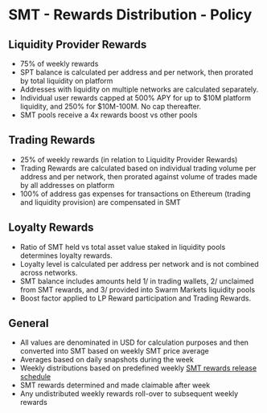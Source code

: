 # SMT - Rewards Distribution - Policy

## Liquidity Provider Rewards
* 75% of weekly rewards
* SPT balance is calculated per address and per network, then prorated by total liquidity on platform
* Addresses with liquidity on multiple networks are calculated separately.
* Individual user rewards capped at 500% APY for up to $10M platform liquidity, and 250% for $10M-100M. No cap thereafter.
* SMT pools receive a 4x rewards boost vs other pools

## Trading Rewards
* 25% of weekly rewards (in relation to Liquidity Provider Rewards)
* Trading Rewards are calculated based on individual trading volume per address and per network, then prorated against volume of trades made by all addresses on platform
* 100% of address gas expenses for transactions on Ethereum (trading and liquidity provision) are compensated in SMT

## Loyalty Rewards
* Ratio of SMT held vs total asset value staked in liquidity pools determines loyalty rewards.
* Loyalty level is calculated per address per network and is not combined across networks.
* SMT balance includes amounts held 1/ in trading wallets, 2/ unclaimed from SMT rewards, and 3/ provided into Swarm Markets liquidity pools 
* Boost factor applied to LP Reward participation and Trading Rewards.

## General
* All values are denominated in USD  for calculation purposes and then converted into SMT based on weekly SMT price average
* Averages based on daily snapshots during the week
* Weekly distributions based on predefined weekly [SMT rewards release schedule](https://docs.google.com/spreadsheets/d/13XTheJLsMDjeZUs9HGYUkjN6hA5BtsA-u6oRMrf24Ug/edit#gid=1658174309)
* SMT rewards determined and made claimable after week 
* Any undistributed weekly rewards roll-over to subsequent weekly rewards
